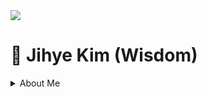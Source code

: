<img src="https://capsule-render.vercel.app/api?&color=#0000000&&section=header&text=Jihye Kim&fontSize=60px" />
<h1> 🐏 Jihye Kim (Wisdom) </h1>

<details>
<summary>About Me</summary>
<p><h3>Student of TUKorea</h3></p>
</summary>

<span>
  <a href="https://linktr.ee/wisdomismysoulheaven">
  <p>Linktree 🌴</p>
  </a>
  <br>

<h3>Record 📝</h3>
 
<p>TUKorea Press 39th (2021.03 ~ 2022.12)</p>
<p>Data Science Lab(DSL, TUKorea) (2022.09 ~ 12)</p>
<p>TUKorea Creator 1st (2022.09 ~ 12)</p>
<p>2030 Busan World Expo Ambassador (2022.09 ~ 2023.12)</p>
<p>GTEP 17th (2023.03 ~ 2024.02)</p>
<p>Spain overseas field training (@miquelsuay) (2024.01.08 ~ 02.09)</p>



<br>
  <p>contact : 📥 kimjihe0220@naver.com </p>
</span>


